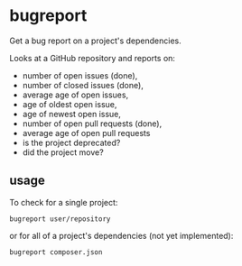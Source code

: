# bugreport

Get a bug report on a project's dependencies.

Looks at a GitHub repository and reports on:

 - number of open issues (done),
 - number of closed issues (done),
 - average age of open issues,
 - age of oldest open issue,
 - age of newest open issue,
 - number of open pull requests (done),
 - average age of open pull requests
 - is the project deprecated?
 - did the project move?

## usage

To check for a single project:

```
bugreport user/repository
```

or for all of a project's dependencies (not yet implemented):

```
bugreport composer.json
```
